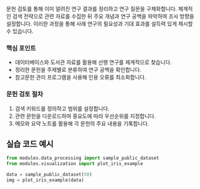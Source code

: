 문헌 검토를 통해 이미 알려진 연구 결과를 정리하고 연구 질문을 구체화합니다. 체계적인 검색 전략으로 관련 자료를 수집한 뒤 주요 개념과 연구 공백을 파악하여 조사 방향을 설정합니다. 이러한 과정을 통해 사례 연구의 필요성과 기대 효과를 설득력 있게 제시할 수 있습니다.

### 핵심 포인트
* 데이터베이스와 도서관 자료를 활용해 선행 연구를 체계적으로 찾습니다.
* 정리한 문헌을 주제별로 분류하여 연구 공백을 확인합니다.
* 참고문헌 관리 프로그램을 사용해 인용 오류를 최소화합니다.

### 문헌 검토 절차
1. 검색 키워드를 정의하고 범위를 설정합니다.
2. 관련 문헌을 다운로드하여 중요도에 따라 우선순위를 지정합니다.
3. 메모와 요약 노트를 활용해 각 문헌의 주요 내용을 기록합니다.

## 실습 코드 예시
```python
from modules.data_processing import sample_public_dataset
from modules.visualization import plot_iris_example

data = sample_public_dataset(50)
img = plot_iris_example(data)
```


